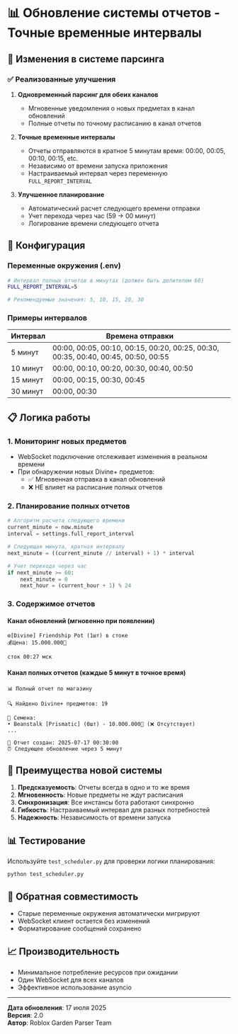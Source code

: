 # 📊 Обновление системы отчетов - Точные временные интервалы

## 🔄 Изменения в системе парсинга

### ✅ Реализованные улучшения

1. **Одновременный парсинг для обеих каналов**
   - Мгновенные уведомления о новых предметах в канал обновлений
   - Полные отчеты по точному расписанию в канал отчетов

2. **Точные временные интервалы**
   - Отчеты отправляются в кратное 5 минутам время: 00:00, 00:05, 00:10, 00:15, etc.
   - Независимо от времени запуска приложения
   - Настраиваемый интервал через переменную `FULL_REPORT_INTERVAL`

3. **Улучшенное планирование**
   - Автоматический расчет следующего времени отправки
   - Учет перехода через час (59 → 00 минут)
   - Логирование времени следующего отчета

## 🔧 Конфигурация

### Переменные окружения (.env)
```bash
# Интервал полных отчетов в минутах (должен быть делителем 60)
FULL_REPORT_INTERVAL=5

# Рекомендуемые значения: 5, 10, 15, 20, 30
```

### Примеры интервалов

| Интервал | Времена отправки |
|----------|------------------|
| 5 минут  | 00:00, 00:05, 00:10, 00:15, 00:20, 00:25, 00:30, 00:35, 00:40, 00:45, 00:50, 00:55 |
| 10 минут | 00:00, 00:10, 00:20, 00:30, 00:40, 00:50 |
| 15 минут | 00:00, 00:15, 00:30, 00:45 |
| 30 минут | 00:00, 00:30 |

## 📋 Логика работы

### 1. Мониторинг новых предметов
- WebSocket подключение отслеживает изменения в реальном времени
- При обнаружении новых Divine+ предметов:
  - ✅ Мгновенная отправка в канал обновлений
  - ❌ НЕ влияет на расписание полных отчетов

### 2. Планирование полных отчетов
```python
# Алгоритм расчета следующего времени
current_minute = now.minute
interval = settings.full_report_interval

# Следующая минута, кратная интервалу
next_minute = ((current_minute // interval) + 1) * interval

# Учет перехода через час
if next_minute >= 60:
    next_minute = 0
    next_hour = (current_hour + 1) % 24
```

### 3. Содержимое отчетов

#### Канал обновлений (мгновенно при появлении)
```
⚙️[Divine] Friendship Pot (1шт) в стоке
💰Цена: 15.000.000💎

сток 00:27 мск
```

#### Канал полных отчетов (каждые 5 минут в точное время)
```
📊 Полный отчет по магазину

🔍 Найдено Divine+ предметов: 19

🌱 Семена:
• Beanstalk [Prismatic] (0шт) - 10.000.000💎 (❌ Отсутствует)
...

📅 Отчет создан: 2025-07-17 00:30:00
⏰ Следующее обновление через 5 минут
```

## 🚀 Преимущества новой системы

1. **Предсказуемость**: Отчеты всегда в одно и то же время
2. **Мгновенность**: Новые предметы не ждут расписания
3. **Синхронизация**: Все инстансы бота работают синхронно
4. **Гибкость**: Настраиваемый интервал для разных потребностей
5. **Надежность**: Независимость от времени запуска

## 📊 Тестирование

Используйте `test_scheduler.py` для проверки логики планирования:
```bash
python test_scheduler.py
```

## 🔄 Обратная совместимость

- Старые переменные окружения автоматически мигрируют
- WebSocket клиент остается без изменений
- Форматирование сообщений сохранено

## 📈 Производительность

- Минимальное потребление ресурсов при ожидании
- Один WebSocket для всех каналов
- Эффективное использование asyncio

---

**Дата обновления**: 17 июля 2025  
**Версия**: 2.0  
**Автор**: Roblox Garden Parser Team
